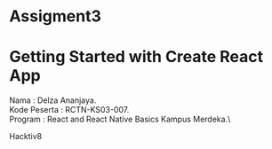 # Assigment3

# Getting Started with Create React App

Nama : Delza Ananjaya.\
Kode Peserta : RCTN-KS03-007.\
Program : React and React Native Basics Kampus Merdeka.\

Hacktiv8
